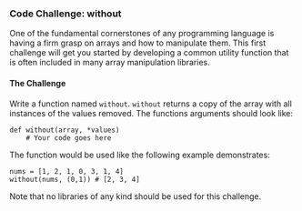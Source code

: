 ### Code Challenge: without

One of the fundamental cornerstones of any programming language is having
a firm grasp on arrays and how to manipulate them. This first challenge
will get you started by developing a common utility function that is often
included in many array manipulation libraries.

#### The Challenge

Write a function named `without`. `without` returns a copy of the array with all instances of the values removed.
The functions arguments should look like:

````
def without(array, *values)
    # Your code goes here
````

The function would be used like the following example demonstrates:

````
nums = [1, 2, 1, 0, 3, 1, 4]
without(nums, (0,1)) # [2, 3, 4]
````

Note that no libraries of any kind should be used for this challenge.